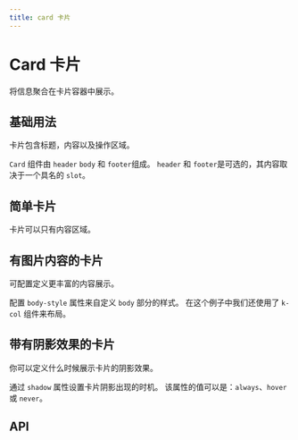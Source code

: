 ```yaml
---
title: card 卡片
---
```


# Card 卡片

将信息聚合在卡片容器中展示。

## 基础用法

卡片包含标题，内容以及操作区域。

`Card` 组件由 `header` `body` 和 `footer`组成。 `header` 和 `footer`是可选的，其内容取决于一个具名的 `slot`。

<demo path="./basic.vue" />

## 简单卡片

卡片可以只有内容区域。

<demo path="./simple.vue" />

## 有图片内容的卡片

可配置定义更丰富的内容展示。

配置 `body-style` 属性来自定义 `body` 部分的样式。 在这个例子中我们还使用了 `k-col` 组件来布局。

<demo path="./with-images.vue" />

## 带有阴影效果的卡片

你可以定义什么时候展示卡片的阴影效果。

通过 `shadow` 属性设置卡片阴影出现的时机。 该属性的值可以是：`always`、`hover` 或 `never`。

<demo path="./shadow.vue" />

## API

<API src="./card.json" lang="zh"></API>